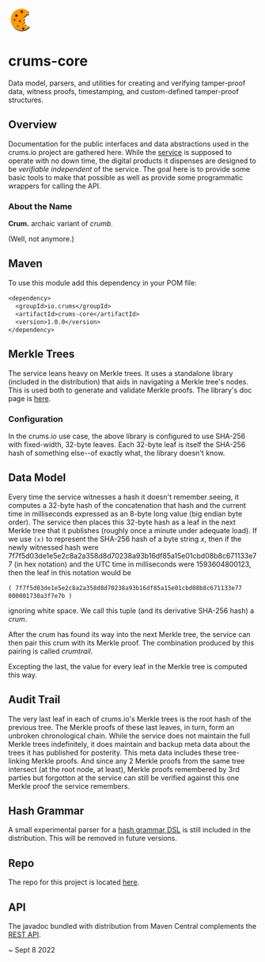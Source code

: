 <img src="./logo.png"/>

# crums-core

Data model, parsers, and utilities for creating and verifying tamper-proof data, witness proofs, timestamping, and custom-defined tamper-proof structures.

## Overview

Documentation for the public interfaces and data abstractions used in the crums.io project are gathered here. While the [service](https://crums.io/docs/rest.html) is supposed to operate with no down time, the digital products it dispenses are designed to be *verifiable independent* of the service. The goal here is to provide some basic tools to make that possible as well as provide some programmatic wrappers for calling the API.

### About the Name

**Crum.** archaic variant of *crumb*.

(Well, not anymore.)


## Maven

To use this module add this dependency in your POM file:

```
<dependency>
  <groupId>io.crums</groupId>
  <artifactId>crums-core</artifactId>
  <version>1.0.0</version>
</dependency>
```


## Merkle Trees

The service leans heavy on Merkle trees. It uses a standalone library (included in the distribution) that aids in navigating a Merkle tree's nodes. This is used both to generate and validate Merkle proofs. The library's doc page is [here](https://crums-io.github.io/merkle-tree/).

### Configuration

In the crums.io use case, the above library is configured to use SHA-256 with fixed-width, 32-byte leaves. Each 32-byte leaf is itself the SHA-256 hash of something else--of exactly what, the library doesn't know.

## Data Model

Every time the service witnesses a hash it doesn't remember seeing, it computes a 32-byte hash of the concatenation that hash and the current time in milliseconds expressed as an 8-byte long value (big endian byte order). The service then places this 32-byte hash as a leaf in the next Merkle tree that it publishes (roughly once a minute under adequate load).  If we use `(x)` to represent the SHA-256 hash of a byte string *x*, then if the newly witnessed hash were 7f7f5d03de1e5e2c8a2a358d8d70238a93b16df85a15e01cbd08b8c671133e77 (in hex notation) and the UTC time in milliseconds were 1593604800123, then the leaf in this notation would be

```
( 7f7f5d03de1e5e2c8a2a358d8d70238a93b16df85a15e01cbd08b8c671133e77 000001730a3f7e7b )
```

ignoring white space. We call this tuple (and its derivative SHA-256 hash) a *crum*.

After the crum has found its way into the next Merkle tree, the service can then pair this crum with its Merkle proof. The combination produced by this pairing is called *crumtrail*.

Excepting the last, the value for every leaf in the Merkle tree is computed this way.

## Audit Trail

The very last leaf in each of crums.io's Merkle trees is the root hash of the previous tree. The Merkle proofs of these last leaves, in turn, form an unbroken chronological chain. While the service does not maintain the full Merkle trees indefinitely, it does maintain and backup meta data about the trees it has published for posterity. This meta data includes these tree-linking Merkle proofs. And since any 2 Merkle proofs from the same tree intersect (at the root node, at least), Merkle proofs remembered by 3rd parties but forgotton at the service can still be verified against this one Merkle proof the service remembers.


## Hash Grammar

A small experimental parser for a [hash grammar DSL](./protoHashGrammar.md) is still included in the distribution. This will be removed in future versions.


## Repo

The repo for this project is located [here](https://github.com/crums-io/crums-pub).

## API

The javadoc bundled with distribution from Maven Central complements the [REST API](https://crums.io/docs/rest.html).

~ Sept 8 2022

